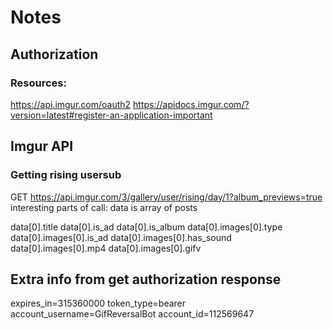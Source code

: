 # Notes
## Authorization
### Resources:
https://api.imgur.com/oauth2
https://apidocs.imgur.com/?version=latest#register-an-application-important

## Imgur API
### Getting rising usersub
GET https://api.imgur.com/3/gallery/user/rising/day/1?album_previews=true
interesting parts of call:
data is array of posts

data[0].title
data[0].is_ad
data[0].is_album
data[0].images[0].type
data[0].images[0].is_ad
data[0].images[0].has_sound
data[0].images[0].mp4
data[0].images[0].gifv

## Extra info from get authorization response
expires_in=315360000
token_type=bearer
account_username=GifReversalBot
account_id=112569647
